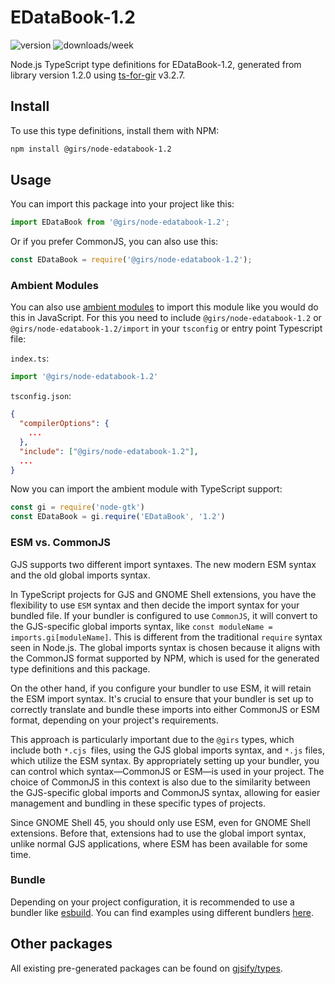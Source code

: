 
# EDataBook-1.2

![version](https://img.shields.io/npm/v/@girs/node-edatabook-1.2)
![downloads/week](https://img.shields.io/npm/dw/@girs/node-edatabook-1.2)


Node.js TypeScript type definitions for EDataBook-1.2, generated from library version 1.2.0 using [ts-for-gir](https://github.com/gjsify/ts-for-gir) v3.2.7.


## Install

To use this type definitions, install them with NPM:
```bash
npm install @girs/node-edatabook-1.2
```

## Usage

You can import this package into your project like this:
```ts
import EDataBook from '@girs/node-edatabook-1.2';
```

Or if you prefer CommonJS, you can also use this:
```ts
const EDataBook = require('@girs/node-edatabook-1.2');
```

### Ambient Modules

You can also use [ambient modules](https://github.com/gjsify/ts-for-gir/tree/main/packages/cli#ambient-modules) to import this module like you would do this in JavaScript.
For this you need to include `@girs/node-edatabook-1.2` or `@girs/node-edatabook-1.2/import` in your `tsconfig` or entry point Typescript file:

`index.ts`:
```ts
import '@girs/node-edatabook-1.2'
```

`tsconfig.json`:
```json
{
  "compilerOptions": {
    ...
  },
  "include": ["@girs/node-edatabook-1.2"],
  ...
}
```

Now you can import the ambient module with TypeScript support: 

```ts
const gi = require('node-gtk')
const EDataBook = gi.require('EDataBook', '1.2')
```



### ESM vs. CommonJS

GJS supports two different import syntaxes. The new modern ESM syntax and the old global imports syntax.

In TypeScript projects for GJS and GNOME Shell extensions, you have the flexibility to use `ESM` syntax and then decide the import syntax for your bundled file. If your bundler is configured to use `CommonJS`, it will convert to the GJS-specific global imports syntax, like `const moduleName = imports.gi[moduleName]`. This is different from the traditional `require` syntax seen in Node.js. The global imports syntax is chosen because it aligns with the CommonJS format supported by NPM, which is used for the generated type definitions and this package.

On the other hand, if you configure your bundler to use ESM, it will retain the ESM import syntax. It's crucial to ensure that your bundler is set up to correctly translate and bundle these imports into either CommonJS or ESM format, depending on your project's requirements.

This approach is particularly important due to the `@girs` types, which include both `*.cjs `files, using the GJS global imports syntax, and `*.js` files, which utilize the ESM syntax. By appropriately setting up your bundler, you can control which syntax—CommonJS or ESM—is used in your project. The choice of CommonJS in this context is also due to the similarity between the GJS-specific global imports and CommonJS syntax, allowing for easier management and bundling in these specific types of projects.

Since GNOME Shell 45, you should only use ESM, even for GNOME Shell extensions. Before that, extensions had to use the global import syntax, unlike normal GJS applications, where ESM has been available for some time.

### Bundle

Depending on your project configuration, it is recommended to use a bundler like [esbuild](https://esbuild.github.io/). You can find examples using different bundlers [here](https://github.com/gjsify/ts-for-gir/tree/main/examples).

## Other packages

All existing pre-generated packages can be found on [gjsify/types](https://github.com/gjsify/types).

